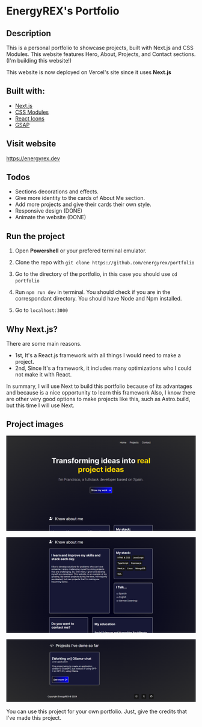 # EnergyREX's Portfolio

## Description

This is a personal portfolio to showcase projects, built with Next.js and CSS Modules. This website features Hero, About, Projects, and Contact sections.
(I'm building this website!)

This website is now deployed on Vercel's site since it uses **Next.js**

## Built with: 

- [Next.js](nextjs.org)
- [CSS Modules](https://nextjs.org/docs/app/building-your-application/styling/css-modules)
- [React Icons](https://react-icons.github.io/react-icons/)
- [GSAP](https://gsap.com/)

## Visit website

https://energyrex.dev

## Todos

- Sections decorations and effects.
- Give more identity to the cards of About Me section.
- Add more projects and give their cards their own style.
- Responsive design (DONE)
- Animate the website (DONE)

## Run the project

1. Open **Powershell** or your prefered terminal emulator.

2. Clone the repo with ```git clone https://github.com/energyrex/portfolio```

3. Go to the directory of the portfolio, in this case you should use ```cd portfolio```

4. Run ``` npm run dev ``` in terminal. You should check if you are in the correspondant directory. You should have Node and Npm installed.

5. Go to ``` localhost:3000 ```

## Why Next.js?

There are some main reasons. 

- 1st, It's a React.js framework with all things I would need to make a project.
- 2nd, Since It's a framework, it includes many optimizations who I could not make it with React.

In summary, I will use Next to build this portfolio because of its advantages and because is a nice opportunity to learn this framework
Also, I know there are other very good options to make projects like this, such as Astro.build, but this time I will use Next.

## Project images

![Hero Section](./public/Hero-Section.png "Hero Section")

![About me](./public/AboutSection.png "About me section")

![Projects Section](./public/Projects-Section.png "Projects section")

You can use this project for your own portfolio. Just, give the credits that I've made this project.